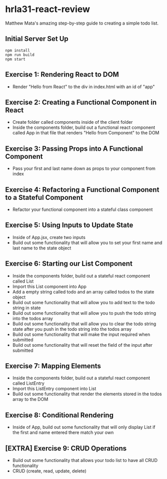 # hrla31-react-review

Matthew Mata's amazing step-by-step guide to creating a simple todo list.

## Initial Server Set Up

```
npm install
npm run build
npm start
```

## Exercise 1: Rendering React to DOM

* Render "Hello from React" to the div in index.html with an id of "app"

## Exercise 2: Creating a Functional Component in React

* Create folder called components inside of the client folder
* Inside the components folder, build out a functional react component called App in that file that renders "Hello from Component" to the DOM

## Exercise 3: Passing Props into A Functional Component

* Pass your first and last name down as props to your component from index

## Exercise 4: Refactoring a Functional Component to a Stateful Component

* Refactor your functional component into a stateful class component

## Exercise 5: Using Inputs to Update State
 
* Inside of App.jsx, create two inputs
* Build out some functionality that will allow you to set your first name and last name to the state object

## Exercise 6: Starting our List Component

* Inside the components folder, build out a stateful react component called List
* Import this List component into App
* Add a empty string called todo and an array called todos to the state object
* Build out some functionality that will allow you to add text to the todo string in state
* Build out some functionality that will allow you to push the todo string into the todos array
* Build out some functionality that will allow you to clear the todo string state after you push in the todo string into the todos array
* Build out some functionality that will make the input required when submitted 
* Build out some functionality that will reset the field of the input after submitted

## Exercise 7: Mapping Elements

* Inside the components folder, build out a stateful react component called ListEntry
* Import this ListEntry component into List
* Build out some functionality that render the elements stored in the todos array to the DOM

## Exercise 8: Conditional Rendering

* Inside of App, build out some functionality that will only display List if the first and name entered there match your own

## [EXTRA] Exercise 9: CRUD Operations

* Build out some functionality that allows your todo list to have all CRUD functionality
* CRUD (create, read, update, delete)